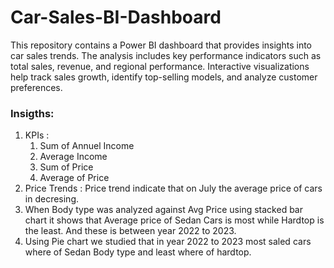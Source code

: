 # Car-Sales-BI-Dashboard
This repository contains a Power BI dashboard that provides insights into car sales trends. The analysis includes key performance indicators such as total sales, revenue, and regional performance. Interactive visualizations help track sales growth, identify top-selling models, and analyze customer preferences.

### Insigths:
1. KPIs :
   1. Sum of Annuel Income
   2. Average Income
   3. Sum of Price
   4. Average of Price
2. Price Trends : Price trend indicate that on July the average price of cars in decresing.
3. When Body type was analyzed against Avg Price using stacked bar chart it shows that Average price of Sedan Cars is most while Hardtop is the least. And these is between year 2022 to 2023.
4. Using Pie chart we studied that in year 2022 to 2023 most saled cars where of Sedan Body type and least where of hardtop.
